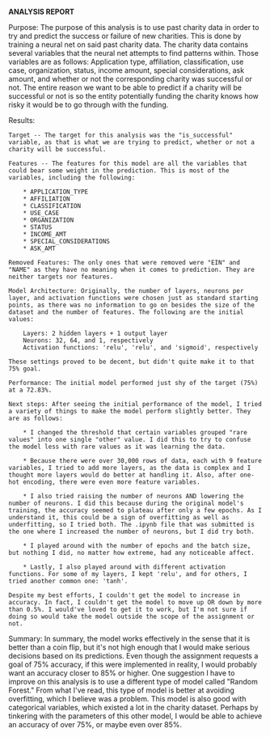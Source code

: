 
**ANALYSIS REPORT** 

Purpose: The purpose of this analysis is to use past charity data in order to try and predict the success or failure of new charities. This is done by training a neural net on said past charity data. The charity data contains several variables that the neural net attempts to find patterns within. Those variables are as follows: Application type, affiliation, classification, use case, organization, status, income amount, special considerations, ask amount, and whether or not the corresponding charity was successful or not. The entire reason we want to be able to predict if a charity will be successful or not is so the entity potentially funding the charity knows how risky it would be to go through with the funding. 

Results: 

    Target -- The target for this analysis was the "is_successful" variable, as that is what we are trying to predict, whether or not a charity will be successful.

    Features -- The features for this model are all the variables that could bear some weight in the prediction. This is most of the variables, including the following: 
    
        * APPLICATION_TYPE
        * AFFILIATION
        * CLASSIFICATION
        * USE_CASE
        * ORGANIZATION
        * STATUS
        * INCOME_AMT
        * SPECIAL_CONSIDERATIONS
        * ASK_AMT   

    Removed Features: The only ones that were removed were "EIN" and "NAME" as they have no meaning when it comes to prediction. They are neither targets nor features.

    Model Architecture: Originally, the number of layers, neurons per layer, and activation functions were chosen just as standard starting points, as there was no information to go on besides the size of the dataset and the number of features. The following are the initial values: 

        Layers: 2 hidden layers + 1 output layer
        Neurons: 32, 64, and 1, respectively
        Activation functions: 'relu', 'relu', and 'sigmoid', respectively

    These settings proved to be decent, but didn't quite make it to that 75% goal.

    Performance: The initial model performed just shy of the target (75%) at a 72.83%.

    Next steps: After seeing the initial performance of the model, I tried a variety of things to make the model perform slightly better. They are as follows:

        * I changed the threshold that certain variables grouped "rare values" into one single "other" value. I did this to try to confuse the model less with rare values as it was learning the data.

        * Because there were over 30,000 rows of data, each with 9 feature variables, I tried to add more layers, as the data is complex and I thought more layers would do better at handling it. Also, after one-hot encoding, there were even more feature variables.

        * I also tried raising the number of neurons AND lowering the number of neurons. I did this because during the original model's training, the accuracy seemed to plateau after only a few epochs. As I understand it, this could be a sign of overfitting as well as underfitting, so I tried both. The .ipynb file that was submitted is the one where I increased the number of neurons, but I did try both.

        * I played around with the number of epochs and the batch size, but nothing I did, no matter how extreme, had any noticeable affect. 

        * Lastly, I also played around with different activation functions. For some of my layers, I kept 'relu', and for others, I tried another common one: 'tanh'. 

    Despite my best efforts, I couldn't get the model to increase in accuracy. In fact, I couldn't get the model to move up OR down by more than 0.5%. I would've loved to get it to work, but I'm not sure if doing so would take the model outside the scope of the assignment or not.

Summary: In summary, the model works effectively in the sense that it is better than a coin flip, but it's not high enough that I would make serious decisions based on its predictions. Even though the assignment requests a goal of 75% accuracy, if this were implemented in reality, I would probably want an accuracy closer to 85% or higher. One suggestion I have to improve on this analysis is to use a different type of model called "Random Forest." From what I've read, this type of model is better at avoiding overfitting, which I believe was a problem. This model is also good with categorical variables, which existed a lot in the charity dataset. Perhaps by tinkering with the parameters of this other model, I would be able to achieve an accuracy of over 75%, or maybe even over 85%.